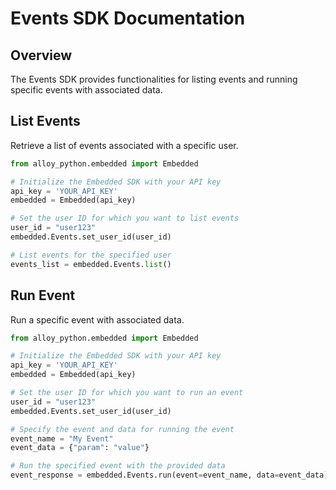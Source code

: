 # Events SDK Documentation

## Overview

The Events SDK provides functionalities for listing events and running specific events with associated data.

## List Events

Retrieve a list of events associated with a specific user.

```python
from alloy_python.embedded import Embedded

# Initialize the Embedded SDK with your API key
api_key = 'YOUR_API_KEY'
embedded = Embedded(api_key)

# Set the user ID for which you want to list events
user_id = "user123"
embedded.Events.set_user_id(user_id)

# List events for the specified user
events_list = embedded.Events.list()
```

## Run Event

Run a specific event with associated data.

```python
from alloy_python.embedded import Embedded

# Initialize the Embedded SDK with your API key
api_key = 'YOUR_API_KEY'
embedded = Embedded(api_key)

# Set the user ID for which you want to run an event
user_id = "user123"
embedded.Events.set_user_id(user_id)

# Specify the event and data for running the event
event_name = "My Event"
event_data = {"param": "value"}

# Run the specified event with the provided data
event_response = embedded.Events.run(event=event_name, data=event_data)
```
